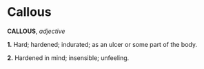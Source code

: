 # Callous

**CALLOUS**, _adjective_

**1.** Hard; hardened; indurated; as an ulcer or some part of the body.

**2.** Hardened in mind; insensible; unfeeling.